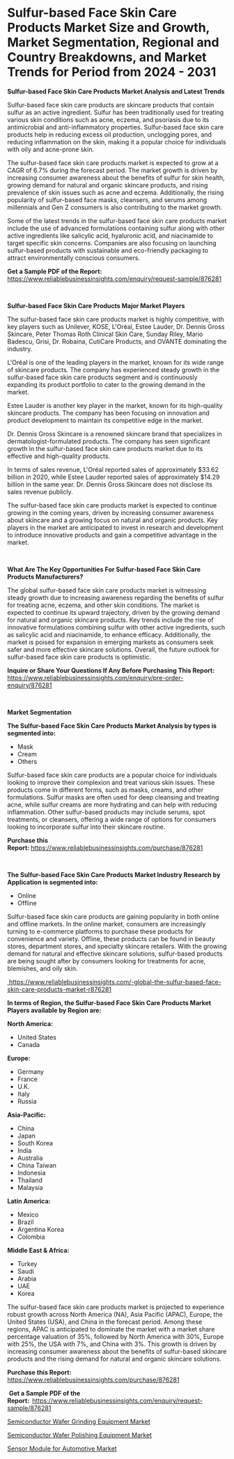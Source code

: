 <p><h1>Sulfur-based Face Skin Care Products Market Size and Growth, Market Segmentation, Regional and Country Breakdowns, and Market Trends for Period from 2024 -  2031</h1></p><p><strong>Sulfur-based Face Skin Care Products Market Analysis and Latest Trends</strong></p>
<p><p>Sulfur-based face skin care products are skincare products that contain sulfur as an active ingredient. Sulfur has been traditionally used for treating various skin conditions such as acne, eczema, and psoriasis due to its antimicrobial and anti-inflammatory properties. Sulfur-based face skin care products help in reducing excess oil production, unclogging pores, and reducing inflammation on the skin, making it a popular choice for individuals with oily and acne-prone skin.</p><p>The sulfur-based face skin care products market is expected to grow at a CAGR of 6.7% during the forecast period. The market growth is driven by increasing consumer awareness about the benefits of sulfur for skin health, growing demand for natural and organic skincare products, and rising prevalence of skin issues such as acne and eczema. Additionally, the rising popularity of sulfur-based face masks, cleansers, and serums among millennials and Gen Z consumers is also contributing to the market growth.</p><p>Some of the latest trends in the sulfur-based face skin care products market include the use of advanced formulations containing sulfur along with other active ingredients like salicylic acid, hyaluronic acid, and niacinamide to target specific skin concerns. Companies are also focusing on launching sulfur-based products with sustainable and eco-friendly packaging to attract environmentally conscious consumers.</p></p>
<p><strong>Get a Sample PDF of the Report:&nbsp;</strong> <a href="https://www.reliablebusinessinsights.com/enquiry/request-sample/876281">https://www.reliablebusinessinsights.com/enquiry/request-sample/876281</a></p>
<p>&nbsp;</p>
<p><strong>Sulfur-based Face Skin Care Products Major Market Players</strong></p>
<p><p>The sulfur-based face skin care products market is highly competitive, with key players such as Unilever, KOSE, L'Oréal, Estee Lauder, Dr. Dennis Gross Skincare, Peter Thomas Roth Clinical Skin Care, Sunday Riley, Mario Badescu, Grisi, Dr. Robaina, CutiCare Products, and OVANTE dominating the industry.</p><p>L'Oréal is one of the leading players in the market, known for its wide range of skincare products. The company has experienced steady growth in the sulfur-based face skin care products segment and is continuously expanding its product portfolio to cater to the growing demand in the market.</p><p>Estee Lauder is another key player in the market, known for its high-quality skincare products. The company has been focusing on innovation and product development to maintain its competitive edge in the market.</p><p>Dr. Dennis Gross Skincare is a renowned skincare brand that specializes in dermatologist-formulated products. The company has seen significant growth in the sulfur-based face skin care products market due to its effective and high-quality products.</p><p>In terms of sales revenue, L'Oréal reported sales of approximately $33.62 billion in 2020, while Estee Lauder reported sales of approximately $14.29 billion in the same year. Dr. Dennis Gross Skincare does not disclose its sales revenue publicly.</p><p>The sulfur-based face skin care products market is expected to continue growing in the coming years, driven by increasing consumer awareness about skincare and a growing focus on natural and organic products. Key players in the market are anticipated to invest in research and development to introduce innovative products and gain a competitive advantage in the market.</p></p>
<p>&nbsp;</p>
<p><strong>What Are The Key Opportunities For Sulfur-based Face Skin Care Products Manufacturers?</strong></p>
<p><p>The global sulfur-based face skin care products market is witnessing steady growth due to increasing awareness regarding the benefits of sulfur for treating acne, eczema, and other skin conditions. The market is expected to continue its upward trajectory, driven by the growing demand for natural and organic skincare products. Key trends include the rise of innovative formulations combining sulfur with other active ingredients, such as salicylic acid and niacinamide, to enhance efficacy. Additionally, the market is poised for expansion in emerging markets as consumers seek safer and more effective skincare solutions. Overall, the future outlook for sulfur-based face skin care products is optimistic.</p></p>
<p><strong>Inquire or Share Your Questions If Any Before Purchasing This Report:</strong> <a href="https://www.reliablebusinessinsights.com/enquiry/pre-order-enquiry/876281">https://www.reliablebusinessinsights.com/enquiry/pre-order-enquiry/876281</a></p>
<p>&nbsp;</p>
<p><strong>Market Segmentation</strong></p>
<p><strong>The Sulfur-based Face Skin Care Products Market Analysis by types is segmented into:</strong></p>
<p><ul><li>Mask</li><li>Cream</li><li>Others</li></ul></p>
<p><p>Sulfur-based face skin care products are a popular choice for individuals looking to improve their complexion and treat various skin issues. These products come in different forms, such as masks, creams, and other formulations. Sulfur masks are often used for deep cleansing and treating acne, while sulfur creams are more hydrating and can help with reducing inflammation. Other sulfur-based products may include serums, spot treatments, or cleansers, offering a wide range of options for consumers looking to incorporate sulfur into their skincare routine.</p></p>
<p><strong>Purchase this Report:&nbsp;</strong><a href="https://www.reliablebusinessinsights.com/purchase/876281">https://www.reliablebusinessinsights.com/purchase/876281</a></p>
<p>&nbsp;</p>
<p><strong>The Sulfur-based Face Skin Care Products Market Industry Research by Application is segmented into:</strong></p>
<p><ul><li>Online</li><li>Offline</li></ul></p>
<p><p>Sulfur-based face skin care products are gaining popularity in both online and offline markets. In the online market, consumers are increasingly turning to e-commerce platforms to purchase these products for convenience and variety. Offline, these products can be found in beauty stores, department stores, and specialty skincare retailers. With the growing demand for natural and effective skincare solutions, sulfur-based products are being sought after by consumers looking for treatments for acne, blemishes, and oily skin.</p></p>
<p><a href="https://www.reliablebusinessinsights.com/-global-the-sulfur-based-face-skin-care-products-market-r876281">&nbsp;https://www.reliablebusinessinsights.com/-global-the-sulfur-based-face-skin-care-products-market-r876281</a></p>
<p><strong>In terms of Region, the Sulfur-based Face Skin Care Products Market Players available by Region are:</strong></p>
<p>
    <p> <strong> North America: </strong>
        <ul>
            <li>United States</li>
            <li>Canada</li>
        </ul>
        </p> 
    <p> <strong> Europe: </strong>
        <ul>
            <li>Germany</li>
            <li>France</li>
            <li>U.K.</li>
            <li>Italy</li>
            <li>Russia</li>
        </ul>
        </p> 
    <p> <strong> Asia-Pacific: </strong>
        <ul>
            <li>China</li>
            <li>Japan</li>
            <li>South Korea</li>
            <li>India</li>
            <li>Australia</li>
            <li>China Taiwan</li>
            <li>Indonesia</li>
            <li>Thailand</li>
            <li>Malaysia</li>
        </ul>
        </p> 
    <p> <strong> Latin America: </strong>
        <ul>
            <li>Mexico</li>
            <li>Brazil</li>
            <li>Argentina Korea</li>
            <li>Colombia</li>
        </ul>
        </p> 
    <p> <strong> Middle East & Africa: </strong>
        <ul>
            <li>Turkey</li>
            <li>Saudi</li>
            <li>Arabia</li>
            <li>UAE</li>
            <li>Korea</li>
        </ul>
    </p>
    </p>
<p><p>The sulfur-based face skin care products market is projected to experience robust growth across North America (NA), Asia Pacific (APAC), Europe, the United States (USA), and China in the forecast period. Among these regions, APAC is anticipated to dominate the market with a market share percentage valuation of 35%, followed by North America with 30%, Europe with 25%, the USA with 7%, and China with 3%. This growth is driven by increasing consumer awareness about the benefits of sulfur-based skincare products and the rising demand for natural and organic skincare solutions.</p></p>
<p><strong>Purchase this Report: </strong><a href="https://www.reliablebusinessinsights.com/purchase/876281">https://www.reliablebusinessinsights.com/purchase/876281</a></p>
<p>&nbsp;<strong>Get a Sample PDF of the Report:&nbsp;&nbsp;</strong><a href="https://www.reliablebusinessinsights.com/enquiry/request-sample/876281">https://www.reliablebusinessinsights.com/enquiry/request-sample/876281</a></p>
<p><strong></strong></p>
<p><p><a href="https://github.com/julian6Skinner/Market-Research-Report-List-1/blob/main/semiconductor-wafer-grinding-equipment-market.md">Semiconductor Wafer Grinding Equipment Market</a></p><p><a href="https://github.com/salfordkingie/Market-Research-Report-List-1/blob/main/semiconductor-wafer-polishing-equipment-market.md">Semiconductor Wafer Polishing Equipment Market</a></p><p><a href="https://github.com/lavernaCole75/Market-Research-Report-List-1/blob/main/sensor-module-for-automotive-market.md">Sensor Module for Automotive Market</a></p></p>